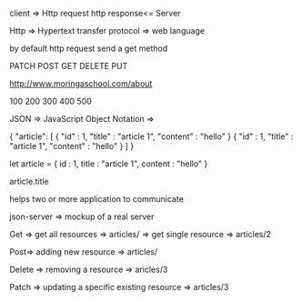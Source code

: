 <!--Recap on communicating with the server-->
client  => Http request       http response<= Server

Http => Hypertext transfer protocol => web language

by default http request send a get method

<!-- HTTP Verbs-->
PATCH
POST
GET
DELETE
PUT

<!---URL=> uniform resource locator-->
<!--- DNS - Domain naming system-->
http://www.moringaschool.com/about

<!--status code-->
100
200
300
400
500

JSON => JavaScript Object Notation => 

{
    "article": [
        {
            "id" : 1,
            "title" : "article 1",
            "content" : "hello"
        }
        {
            "id" : 1,
            "title" : "article 1",
            "content" : "hello"
        }
    ]
}

let article = {
    id : 1,
    title : "article 1",
    content : "hello"
}

article.title

<!-- API =>Application Programming Interface -->
helps two or more application to communicate

json-server => mockup of a real server

Get => get all resources => articles/
    => get single resource => articles/2

Post=> adding new resource => articles/

Delete => removing a resource => aricles/3

Patch => updating a specific existing resource => articles/3

<!-- asynchronous programming-->


